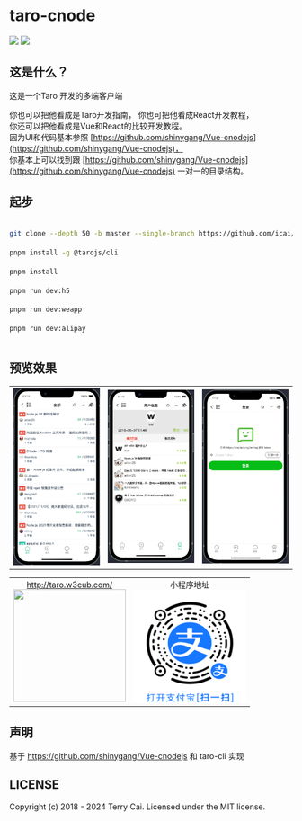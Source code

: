 # taro-cnode

<!-- [![Greenkeeper badge](https://badges.greenkeeper.io/icai/taro-cnode.svg)](https://greenkeeper.io/) -->
[![](https://travis-ci.org/icai/taro-cnode.svg?branch=master)](https://travis-ci.org/icai/taro-cnode)
[![](https://img.shields.io/badge/License-MIT-green.svg)](LICENSE)


## 这是什么？

这是一个Taro 开发的多端客户端

你也可以把他看成是Taro开发指南， 
你也可把他看成React开发教程，  
你还可以把他看成是Vue和React的比较开发教程。   
因为UI和代码基本参照 [https://github.com/shinygang/Vue-cnodejs](https://github.com/shinygang/Vue-cnodejs)，  
你基本上可以找到跟 [https://github.com/shinygang/Vue-cnodejs](https://github.com/shinygang/Vue-cnodejs) 一对一的目录结构。




## 起步

```bash

git clone --depth 50 -b master --single-branch https://github.com/icai/taro-cnode.git && cd taro-cnode

pnpm install -g @tarojs/cli

pnpm install

pnpm run dev:h5

pnpm run dev:weapp

pnpm run dev:alipay



```



## 预览效果

<!--  table wrap 3 rows -->

<table>
  <tr>
    <td>
      <img src="https://github.com/icai/taro-cnode/blob/master/screenshots/Jietu20240410-011438.png?raw=true" width="285" />
    </td>
    <td>
      <img src="https://github.com/icai/taro-cnode/blob/master/screenshots/Jietu20240410-011525.png?raw=true" width="285" />
    </td>
    <td>
      <img src="https://github.com/icai/taro-cnode/blob/master/screenshots/Jietu20240410-113749.png?raw=true" width="285" />
    </td>
  </tr>
</table>


<table>
  <tr>
    <td>
      <div align="center"><a href="http://taro.w3cub.com/">http://taro.w3cub.com/</a></div>
      <div align="center"><img src="https://user-images.githubusercontent.com/1061012/45255911-2542e080-b3c1-11e8-90bf-4be7cd765516.png" width="200" height="200"/></div>
    </td>
    <td>
      <div align="center">小程序地址</div>
       <div align="center">
        <img src="https://github.com/icai/taro-cnode/blob/master/screenshots/2021002183695117.jpg?raw=true" width="200"
        height="200" />
      </div>
    </td>
  </tr>
</table>





## 声明



基于 https://github.com/shinygang/Vue-cnodejs 和 taro-cli 实现



## LICENSE

Copyright (c) 2018 - 2024 Terry Cai. Licensed under the MIT license.
